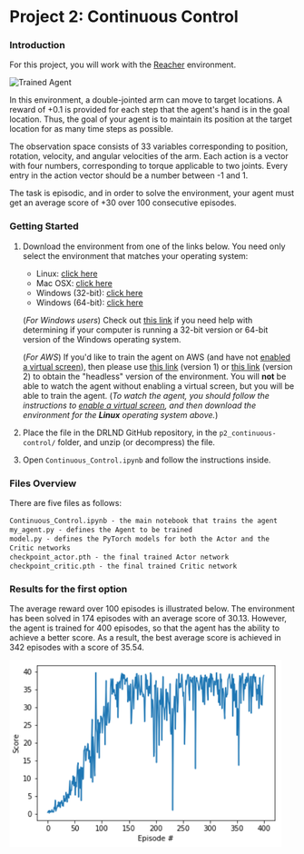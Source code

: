 [//]: # (Image References)

[image1]: https://user-images.githubusercontent.com/10624937/43851024-320ba930-9aff-11e8-8493-ee547c6af349.gif "Trained Agent"
[image2]: https://user-images.githubusercontent.com/10624937/43851646-d899bf20-9b00-11e8-858c-29b5c2c94ccc.png "Crawler"


# Project 2: Continuous Control

### Introduction

For this project, you will work with the [Reacher](https://github.com/Unity-Technologies/ml-agents/blob/master/docs/Learning-Environment-Examples.md#reacher) environment.

![Trained Agent][image1]

In this environment, a double-jointed arm can move to target locations. A reward of +0.1 is provided for each step that the agent's hand is in the goal location. Thus, the goal of your agent is to maintain its position at the target location for as many time steps as possible.  

The observation space consists of 33 variables corresponding to position, rotation, velocity, and angular velocities of the arm. Each action is a vector with four numbers, corresponding to torque applicable to two joints. Every entry in the action vector should be a number between -1 and 1.  

The task is episodic, and in order to solve the environment,  your agent must get an average score of +30 over 100 consecutive episodes.

### Getting Started

1. Download the environment from one of the links below.  You need only select the environment that matches your operating system:

	- Linux: [click here](https://s3-us-west-1.amazonaws.com/udacity-drlnd/P2/Reacher/one_agent/Reacher_Linux.zip)
	- Mac OSX: [click here](https://s3-us-west-1.amazonaws.com/udacity-drlnd/P2/Reacher/one_agent/Reacher.app.zip)
	- Windows (32-bit): [click here](https://s3-us-west-1.amazonaws.com/udacity-drlnd/P2/Reacher/one_agent/Reacher_Windows_x86.zip)
	- Windows (64-bit): [click here](https://s3-us-west-1.amazonaws.com/udacity-drlnd/P2/Reacher/one_agent/Reacher_Windows_x86_64.zip)


    (_For Windows users_) Check out [this link](https://support.microsoft.com/en-us/help/827218/how-to-determine-whether-a-computer-is-running-a-32-bit-version-or-64) if you need help with determining if your computer is running a 32-bit version or 64-bit version of the Windows operating system.

    (_For AWS_) If you'd like to train the agent on AWS (and have not [enabled a virtual screen](https://github.com/Unity-Technologies/ml-agents/blob/master/docs/Training-on-Amazon-Web-Service.md)), then please use [this link](https://s3-us-west-1.amazonaws.com/udacity-drlnd/P2/Reacher/one_agent/Reacher_Linux_NoVis.zip) (version 1) or [this link](https://s3-us-west-1.amazonaws.com/udacity-drlnd/P2/Reacher/Reacher_Linux_NoVis.zip) (version 2) to obtain the "headless" version of the environment.  You will **not** be able to watch the agent without enabling a virtual screen, but you will be able to train the agent.  (_To watch the agent, you should follow the instructions to [enable a virtual screen](https://github.com/Unity-Technologies/ml-agents/blob/master/docs/Training-on-Amazon-Web-Service.md), and then download the environment for the **Linux** operating system above._)

2. Place the file in the DRLND GitHub repository, in the `p2_continuous-control/` folder, and unzip (or decompress) the file. 

3. Open `Continuous_Control.ipynb` and follow the instructions inside.

### Files Overview

There are five files as follows:
```
Continuous_Control.ipynb - the main notebook that trains the agent
my_agent.py - defines the Agent to be trained
model.py - defines the PyTorch models for both the Actor and the Critic networks
checkpoint_actor.pth - the final trained Actor network
checkpoint_critic.pth - the final trained Critic network
```

### Results for the first option

The average reward over 100 episodes is illustrated below. The environment has been solved in 174 episodes with an average score of 30.13. However, the agent is trained for 400 episodes, so that the agent has the ability to achieve a better score. As a result, the best average score is achieved in 342 episodes with a score of 35.54.

![Result](result.png)